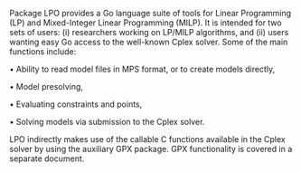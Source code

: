 Package LPO provides a Go language suite of tools for Linear Programming (LP) and Mixed-Integer Linear Programming (MILP). It is intended for two sets of users: (i) researchers working on LP/MILP algorithms, and (ii) users wanting easy Go access to the well-known Cplex solver. Some of the main functions include:

•	Ability to read model files in MPS format, or to create models directly,

•	Model presolving,

•	Evaluating constraints and points,

•	Solving models via submission to the Cplex solver.

LPO indirectly makes use of the callable C functions available in the Cplex solver by using the auxiliary GPX package. GPX functionality is covered in a separate document.
